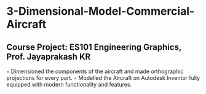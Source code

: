 # 3-Dimensional-Model-Commercial-Aircraft
## Course Project: ES101 Engineering Graphics, Prof. Jayaprakash KR
◦ Dimensioned the components of the aircraft and made orthographic projections for every part.
◦ Modelled the Aircraft on Autodesk Inventor fully equipped with modern functionality and features.
